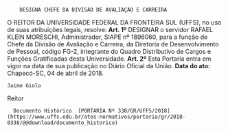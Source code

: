         DESIGNA CHEFE DA DIVISÃO DE AVALIAÇÃO E CARREIRA  

 O REITOR DA UNIVERSIDADE FEDERAL DA FRONTEIRA SUL (UFFS), no uso de suas atribuições legais, resolve:     **Art. 1º** DESIGNAR o servidor RAFAEL KLEIN MORESCHI, Administrador, SIAPE nº 1896060, para a função de Chefe da Divisão de Avaliação e Carreira, da Diretoria de Desenvolvimento de Pessoal, código FG-2, integrante do Quadro Distributivo de Cargos e Funções Gratificadas desta Universidade.     **Art. 2º** Esta Portaria entra em vigor na data de sua publicação no Diário Oficial da União.       **Data do ato:** Chapecó-SC, 04 de abril de 2018.   
 

    Jaime Giolo   
 Reitor 

      Documento Histórico  [PORTARIA Nº 338/GR/UFFS/2018](https://www.uffs.edu.br/atos-normativos/portaria/gr/2018-0338/@@download/documento_historico)     
      